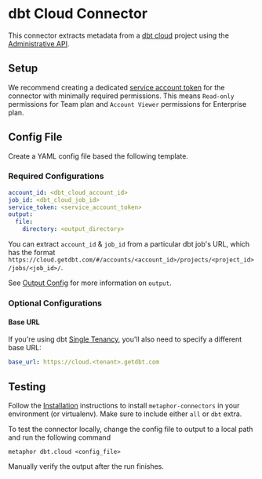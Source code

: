# dbt Cloud Connector

This connector extracts metadata from a [dbt cloud](https://www.getdbt.com/product/what-is-dbt/) project using the [Administrative API](https://docs.getdbt.com/docs/dbt-cloud/dbt-cloud-api/admin-cloud-api).

## Setup

We recommend creating a dedicated [service account token](https://docs.getdbt.com/docs/dbt-cloud/dbt-cloud-api/service-tokens) for the connector with minimally required permissions. This means `Read-only` permissions for Team plan and `Account Viewer` permissions for Enterprise plan.

## Config File

Create a YAML config file based the following template.

### Required Configurations

```yaml
account_id: <dbt_cloud_account_id>
job_id: <dbt_cloud_job_id>
service_token: <service_account_token>
output:
  file:
    directory: <output_directory>
```

You can extract `account_id` & `job_id` from a particular dbt job's URL, which has the format `https://cloud.getdbt.com/#/accounts/<account_id>/projects/<project_id>/jobs/<job_id>/`.

See [Output Config](../common/docs/output.md) for more information on `output`.

### Optional Configurations

#### Base URL

If you're using dbt [Single Tenancy](https://docs.getdbt.com/docs/cloud/about-cloud/tenancy#single-tenant), you'll also need to specify a different base URL:

```yaml
base_url: https://cloud.<tenant>.getdbt.com
```

## Testing

Follow the [Installation](../../README.md) instructions to install `metaphor-connectors` in your environment (or virtualenv). Make sure to include either `all` or `dbt` extra.

To test the connector locally, change the config file to output to a local path and run the following command

```
metaphor dbt.cloud <config_file>
```

Manually verify the output after the run finishes.
